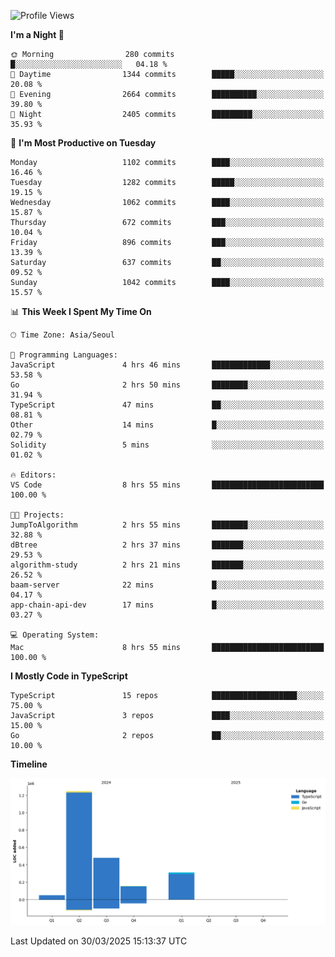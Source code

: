 <!--START_SECTION:waka-->
![Profile Views](http://img.shields.io/badge/Profile%20Views-46-blue)

**I'm a Night 🦉** 

```text
🌞 Morning                280 commits         █░░░░░░░░░░░░░░░░░░░░░░░░   04.18 % 
🌆 Daytime                1344 commits        █████░░░░░░░░░░░░░░░░░░░░   20.08 % 
🌃 Evening                2664 commits        ██████████░░░░░░░░░░░░░░░   39.80 % 
🌙 Night                  2405 commits        █████████░░░░░░░░░░░░░░░░   35.93 % 
```
📅 **I'm Most Productive on Tuesday** 

```text
Monday                   1102 commits        ████░░░░░░░░░░░░░░░░░░░░░   16.46 % 
Tuesday                  1282 commits        █████░░░░░░░░░░░░░░░░░░░░   19.15 % 
Wednesday                1062 commits        ████░░░░░░░░░░░░░░░░░░░░░   15.87 % 
Thursday                 672 commits         ███░░░░░░░░░░░░░░░░░░░░░░   10.04 % 
Friday                   896 commits         ███░░░░░░░░░░░░░░░░░░░░░░   13.39 % 
Saturday                 637 commits         ██░░░░░░░░░░░░░░░░░░░░░░░   09.52 % 
Sunday                   1042 commits        ████░░░░░░░░░░░░░░░░░░░░░   15.57 % 
```


📊 **This Week I Spent My Time On** 

```text
🕑︎ Time Zone: Asia/Seoul

💬 Programming Languages: 
JavaScript               4 hrs 46 mins       █████████████░░░░░░░░░░░░   53.58 % 
Go                       2 hrs 50 mins       ████████░░░░░░░░░░░░░░░░░   31.94 % 
TypeScript               47 mins             ██░░░░░░░░░░░░░░░░░░░░░░░   08.81 % 
Other                    14 mins             █░░░░░░░░░░░░░░░░░░░░░░░░   02.79 % 
Solidity                 5 mins              ░░░░░░░░░░░░░░░░░░░░░░░░░   01.02 % 

🔥 Editors: 
VS Code                  8 hrs 55 mins       █████████████████████████   100.00 % 

🐱‍💻 Projects: 
JumpToAlgorithm          2 hrs 55 mins       ████████░░░░░░░░░░░░░░░░░   32.88 % 
dBtree                   2 hrs 37 mins       ███████░░░░░░░░░░░░░░░░░░   29.53 % 
algorithm-study          2 hrs 21 mins       ███████░░░░░░░░░░░░░░░░░░   26.52 % 
baam-server              22 mins             █░░░░░░░░░░░░░░░░░░░░░░░░   04.17 % 
app-chain-api-dev        17 mins             █░░░░░░░░░░░░░░░░░░░░░░░░   03.27 % 

💻 Operating System: 
Mac                      8 hrs 55 mins       █████████████████████████   100.00 % 
```

**I Mostly Code in TypeScript** 

```text
TypeScript               15 repos            ███████████████████░░░░░░   75.00 % 
JavaScript               3 repos             ████░░░░░░░░░░░░░░░░░░░░░   15.00 % 
Go                       2 repos             ██░░░░░░░░░░░░░░░░░░░░░░░   10.00 % 
```



**Timeline**

![Lines of Code chart](https://raw.githubusercontent.com/piper-hyowon/piper-hyowon/main/assets/bar_graph.png)


 Last Updated on 30/03/2025 15:13:37 UTC
<!--END_SECTION:waka-->
